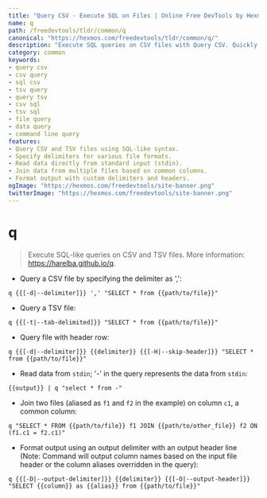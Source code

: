 ```yaml
---
title: "Query CSV - Execute SQL on Files | Online Free DevTools by Hexmos"
name: q
path: /freedevtools/tldr/common/q
canonical: "https://hexmos.com/freedevtools/tldr/common/q/"
description: "Execute SQL queries on CSV files with Query CSV. Quickly analyze and transform data from CSV and TSV files. Free online tool, no registration required."
category: common
keywords:
- query csv
- csv query
- sql csv
- tsv query
- query tsv
- csv sql
- tsv sql
- file query
- data query
- command line query
features:
- Query CSV and TSV files using SQL-like syntax.
- Specify delimiters for various file formats.
- Read data directly from standard input (stdin).
- Join data from multiple files based on common columns.
- Format output with custom delimiters and headers.
ogImage: "https://hexmos.com/freedevtools/site-banner.png"
twitterImage: "https://hexmos.com/freedevtools/site-banner.png"
---
```


# q

> Execute SQL-like queries on CSV and TSV files.
> More information: <https://harelba.github.io/q>.

- Query a CSV file by specifying the delimiter as ',':

`q {{[-d|--delimiter]}} ',' "SELECT * from {{path/to/file}}"`

- Query a TSV file:

`q {{[-t|--tab-delimited]}} "SELECT * from {{path/to/file}}"`

- Query file with header row:

`q {{[-d|--delimiter]}} {{delimiter}} {{[-H|--skip-header]}} "SELECT * from {{path/to/file}}"`

- Read data from `stdin`; '-' in the query represents the data from `stdin`:

`{{output}} | q "select * from -"`

- Join two files (aliased as `f1` and `f2` in the example) on column `c1`, a common column:

`q "SELECT * FROM {{path/to/file}} f1 JOIN {{path/to/other_file}} f2 ON (f1.c1 = f2.c1)"`

- Format output using an output delimiter with an output header line (Note: Command will output column names based on the input file header or the column aliases overridden in the query):

`q {{[-D|--output-delimiter]}} {{delimiter}} {{[-O|--output-header]}} "SELECT {{column}} as {{alias}} from {{path/to/file}}"`
